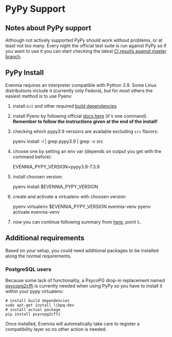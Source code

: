 # PyPy Support

## Notes about PyPy support

Although not actively supported PyPy should work without problems, or at least not too many. Every 
night the official test suite is run against PyPy so if you want to use it you can start checking
the latest [CI results against master branch](https://github.com/evennia/evennia/actions/workflows/github_action_pypy_test_suite.yml).

## PyPy Install

Evennia requires an interpreter compatible with Python 3.9. Some Linux distributions include it
(currently only Fedora), but for most others the easiest method is to use Pyenv:

1. install `Git` and other required [build dependencies](https://github.com/pyenv/pyenv/wiki#suggested-build-environment)
2. install Pyenv by following official [docs here](https://github.com/pyenv/pyenv-installer#install)
  (it's one command). **Remember to follow the instructions given at the end of the install!**
3. checking which pypy3.9 versions are available excluding `src` flavors:

    pyenv install -l | grep pypy3.9 | grep -v src

4. choose one by setting an env var (depends on output you get with the command before):

    EVENNIA_PYPY_VERSION=pypy3.9-7.3.9

5. install choosen version:

    pyenv install $EVENNIA_PYPY_VERSION

6. create and activate a virtualenv with choosen version

    pyenv virtualenv $EVENNIA_PYPY_VERSION evennia-venv
    pyenv activate evennia-venv

7. now you can continue following summary from [here](https://www.evennia.com/docs/1.0-dev/Setup/Installation-Git.html#summary), point `5.`


## Additional requirements

Based on your setup, you could need additional packages to be installed along the normal
requirements.

### PostgreSQL users

Because some lack of functionality, a PsycoPG drop-in replacement named 
[psycopg2cffi](https://github.com/chtd/psycopg2cffi) is currently needed when using PyPy so
you have to install it within your pypy virtualenv:

```
# install build dependencies
sudo apt-get install libpq-dev
# install actual package
pip install psycopg2cffi
```

Once installed, Evennia will automatically take care to register a compatibility layer so no other
action is needed.
